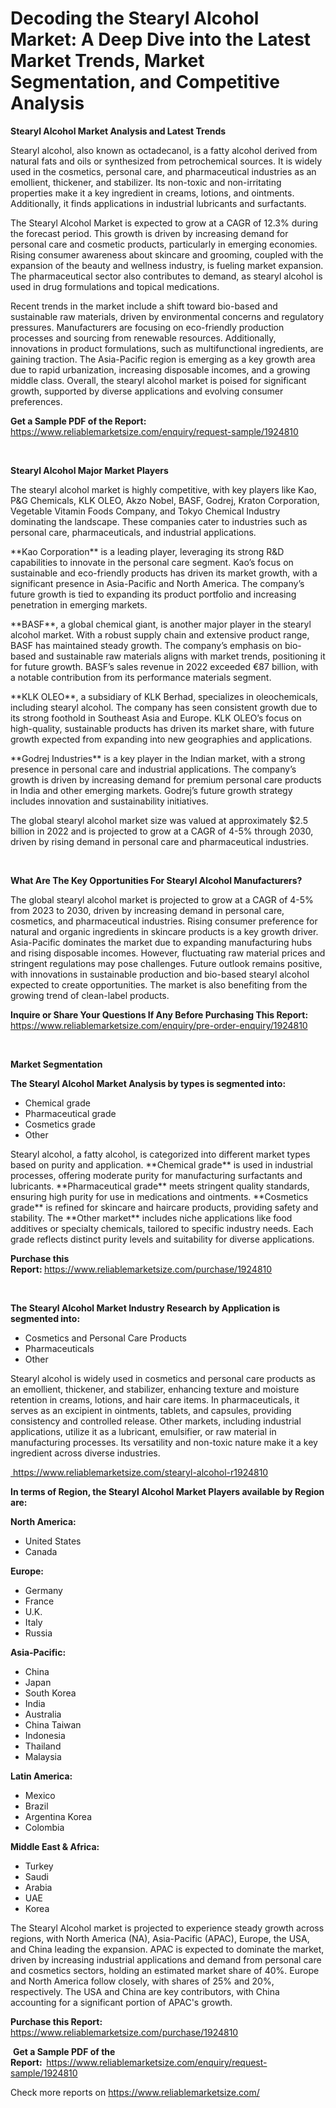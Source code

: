 <p><h1>Decoding the Stearyl Alcohol Market: A Deep Dive into the Latest Market Trends, Market Segmentation, and Competitive Analysis</h1></p><p><strong>Stearyl Alcohol Market Analysis and Latest Trends</strong></p>
<p><p>Stearyl alcohol, also known as octadecanol, is a fatty alcohol derived from natural fats and oils or synthesized from petrochemical sources. It is widely used in the cosmetics, personal care, and pharmaceutical industries as an emollient, thickener, and stabilizer. Its non-toxic and non-irritating properties make it a key ingredient in creams, lotions, and ointments. Additionally, it finds applications in industrial lubricants and surfactants.</p><p>The Stearyl Alcohol Market is expected to grow at a CAGR of 12.3% during the forecast period. This growth is driven by increasing demand for personal care and cosmetic products, particularly in emerging economies. Rising consumer awareness about skincare and grooming, coupled with the expansion of the beauty and wellness industry, is fueling market expansion. The pharmaceutical sector also contributes to demand, as stearyl alcohol is used in drug formulations and topical medications.</p><p>Recent trends in the market include a shift toward bio-based and sustainable raw materials, driven by environmental concerns and regulatory pressures. Manufacturers are focusing on eco-friendly production processes and sourcing from renewable resources. Additionally, innovations in product formulations, such as multifunctional ingredients, are gaining traction. The Asia-Pacific region is emerging as a key growth area due to rapid urbanization, increasing disposable incomes, and a growing middle class. Overall, the stearyl alcohol market is poised for significant growth, supported by diverse applications and evolving consumer preferences.</p></p>
<p><strong>Get a Sample PDF of the Report:&nbsp;</strong> <a href="https://www.reliablemarketsize.com/enquiry/request-sample/1924810?utm_campaign=1720&utm_medium=2&utm_source=Github&utm_content=ia&utm_term=26012025&utm_id=stearyl-alcohol">https://www.reliablemarketsize.com/enquiry/request-sample/1924810</a></p>
<p>&nbsp;</p>
<p><strong>Stearyl Alcohol Major Market Players</strong></p>
<p><p>The stearyl alcohol market is highly competitive, with key players like Kao, P&G Chemicals, KLK OLEO, Akzo Nobel, BASF, Godrej, Kraton Corporation, Vegetable Vitamin Foods Company, and Tokyo Chemical Industry dominating the landscape. These companies cater to industries such as personal care, pharmaceuticals, and industrial applications.</p><p>**Kao Corporation** is a leading player, leveraging its strong R&D capabilities to innovate in the personal care segment. Kao’s focus on sustainable and eco-friendly products has driven its market growth, with a significant presence in Asia-Pacific and North America. The company’s future growth is tied to expanding its product portfolio and increasing penetration in emerging markets.</p><p>**BASF**, a global chemical giant, is another major player in the stearyl alcohol market. With a robust supply chain and extensive product range, BASF has maintained steady growth. The company’s emphasis on bio-based and sustainable raw materials aligns with market trends, positioning it for future growth. BASF’s sales revenue in 2022 exceeded €87 billion, with a notable contribution from its performance materials segment.</p><p>**KLK OLEO**, a subsidiary of KLK Berhad, specializes in oleochemicals, including stearyl alcohol. The company has seen consistent growth due to its strong foothold in Southeast Asia and Europe. KLK OLEO’s focus on high-quality, sustainable products has driven its market share, with future growth expected from expanding into new geographies and applications.</p><p>**Godrej Industries** is a key player in the Indian market, with a strong presence in personal care and industrial applications. The company’s growth is driven by increasing demand for premium personal care products in India and other emerging markets. Godrej’s future growth strategy includes innovation and sustainability initiatives.</p><p>The global stearyl alcohol market size was valued at approximately $2.5 billion in 2022 and is projected to grow at a CAGR of 4-5% through 2030, driven by rising demand in personal care and pharmaceutical industries.</p></p>
<p>&nbsp;</p>
<p><strong>What Are The Key Opportunities For Stearyl Alcohol Manufacturers?</strong></p>
<p><p>The global stearyl alcohol market is projected to grow at a CAGR of 4-5% from 2023 to 2030, driven by increasing demand in personal care, cosmetics, and pharmaceutical industries. Rising consumer preference for natural and organic ingredients in skincare products is a key growth driver. Asia-Pacific dominates the market due to expanding manufacturing hubs and rising disposable incomes. However, fluctuating raw material prices and stringent regulations may pose challenges. Future outlook remains positive, with innovations in sustainable production and bio-based stearyl alcohol expected to create opportunities. The market is also benefiting from the growing trend of clean-label products.</p></p>
<p><strong>Inquire or Share Your Questions If Any Before Purchasing This Report:</strong> <a href="https://www.reliablemarketsize.com/enquiry/pre-order-enquiry/1924810?utm_campaign=1720&utm_medium=2&utm_source=Github&utm_content=ia&utm_term=26012025&utm_id=stearyl-alcohol">https://www.reliablemarketsize.com/enquiry/pre-order-enquiry/1924810</a></p>
<p>&nbsp;</p>
<p><strong>Market Segmentation</strong></p>
<p><strong>The Stearyl Alcohol Market Analysis by types is segmented into:</strong></p>
<p><ul><li>Chemical grade</li><li>Pharmaceutical grade</li><li>Cosmetics grade</li><li>Other</li></ul></p>
<p><p>Stearyl alcohol, a fatty alcohol, is categorized into different market types based on purity and application. **Chemical grade** is used in industrial processes, offering moderate purity for manufacturing surfactants and lubricants. **Pharmaceutical grade** meets stringent quality standards, ensuring high purity for use in medications and ointments. **Cosmetics grade** is refined for skincare and haircare products, providing safety and stability. The **Other market** includes niche applications like food additives or specialty chemicals, tailored to specific industry needs. Each grade reflects distinct purity levels and suitability for diverse applications.</p></p>
<p><strong>Purchase this Report:&nbsp;</strong><a href="https://www.reliablemarketsize.com/purchase/1924810?utm_campaign=1720&utm_medium=2&utm_source=Github&utm_content=ia&utm_term=26012025&utm_id=stearyl-alcohol">https://www.reliablemarketsize.com/purchase/1924810</a></p>
<p>&nbsp;</p>
<p><strong>The Stearyl Alcohol Market Industry Research by Application is segmented into:</strong></p>
<p><ul><li>Cosmetics and Personal Care Products</li><li>Pharmaceuticals</li><li>Other</li></ul></p>
<p><p>Stearyl alcohol is widely used in cosmetics and personal care products as an emollient, thickener, and stabilizer, enhancing texture and moisture retention in creams, lotions, and hair care items. In pharmaceuticals, it serves as an excipient in ointments, tablets, and capsules, providing consistency and controlled release. Other markets, including industrial applications, utilize it as a lubricant, emulsifier, or raw material in manufacturing processes. Its versatility and non-toxic nature make it a key ingredient across diverse industries.</p></p>
<p><a href="https://www.reliablemarketsize.com/stearyl-alcohol-r1924810?utm_campaign=1720&utm_medium=2&utm_source=Github&utm_content=ia&utm_term=26012025&utm_id=stearyl-alcohol">&nbsp;https://www.reliablemarketsize.com/stearyl-alcohol-r1924810</a></p>
<p><strong>In terms of Region, the Stearyl Alcohol Market Players available by Region are:</strong></p>
<p>
    <p> <strong> North America: </strong>
        <ul>
            <li>United States</li>
            <li>Canada</li>
        </ul>
        </p> 
    <p> <strong> Europe: </strong>
        <ul>
            <li>Germany</li>
            <li>France</li>
            <li>U.K.</li>
            <li>Italy</li>
            <li>Russia</li>
        </ul>
        </p> 
    <p> <strong> Asia-Pacific: </strong>
        <ul>
            <li>China</li>
            <li>Japan</li>
            <li>South Korea</li>
            <li>India</li>
            <li>Australia</li>
            <li>China Taiwan</li>
            <li>Indonesia</li>
            <li>Thailand</li>
            <li>Malaysia</li>
        </ul>
        </p> 
    <p> <strong> Latin America: </strong>
        <ul>
            <li>Mexico</li>
            <li>Brazil</li>
            <li>Argentina Korea</li>
            <li>Colombia</li>
        </ul>
        </p> 
    <p> <strong> Middle East & Africa: </strong>
        <ul>
            <li>Turkey</li>
            <li>Saudi</li>
            <li>Arabia</li>
            <li>UAE</li>
            <li>Korea</li>
        </ul>
    </p>
    </p>
<p><p>The Stearyl Alcohol market is projected to experience steady growth across regions, with North America (NA), Asia-Pacific (APAC), Europe, the USA, and China leading the expansion. APAC is expected to dominate the market, driven by increasing industrial applications and demand from personal care and cosmetics sectors, holding an estimated market share of 40%. Europe and North America follow closely, with shares of 25% and 20%, respectively. The USA and China are key contributors, with China accounting for a significant portion of APAC's growth.</p></p>
<p><strong>Purchase this Report: </strong><a href="https://www.reliablemarketsize.com/purchase/1924810?utm_campaign=1720&utm_medium=2&utm_source=Github&utm_content=ia&utm_term=26012025&utm_id=stearyl-alcohol">https://www.reliablemarketsize.com/purchase/1924810</a></p>
<p>&nbsp;<strong>Get a Sample PDF of the Report:&nbsp;&nbsp;</strong><a href="https://www.reliablemarketsize.com/enquiry/request-sample/1924810?utm_campaign=1720&utm_medium=2&utm_source=Github&utm_content=ia&utm_term=26012025&utm_id=stearyl-alcohol">https://www.reliablemarketsize.com/enquiry/request-sample/1924810</a></p>
<p><strong></strong></p>
<p>Check more reports on <a href="https://www.reliablemarketsize.com/?utm_campaign=1720&utm_medium=2&utm_source=Github&utm_content=ia&utm_term=26012025&utm_id=stearyl-alcohol">https://www.reliablemarketsize.com/</a></p>